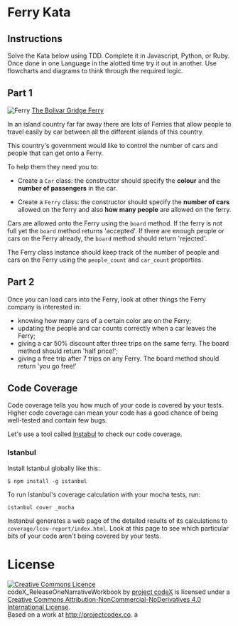 # Ferry Kata

## Instructions

Solve the Kata below using TDD. Complete it in Javascript, Python, or Ruby. Once done in one Language in the alotted time try it out in another. Use flowcharts and diagrams to think through the required logic.

## Part 1

![Ferry](https://upload.wikimedia.org/wikipedia/commons/d/d0/Robert_C._Lanier_ferry.jpg)
[The Bolivar Gridge Ferry](https://en.wikipedia.org/wiki/Bolivar_Bridge)


In an island country far far away there are lots of Ferries that allow people to travel easily by car between all the different islands of this country.

This country's government would like to control the number of cars and people that can get onto a Ferry.

To help them they need you to:

* Create a `Car` class: the constructor should specify the **colour** and  the **number of passengers** in the car.

* Create a `Ferry` class: the constructor should specify the **number of cars** allowed on the ferry and also **how many people** are allowed on the ferry.

Cars are allowed onto the Ferry using the `board` method. If the ferry is not full yet the `board` method returns 'accepted'. If there are enough people or cars on the Ferry already, the `board` method should return 'rejected'.

The Ferry class instance should keep track of the number of people and cars on the Ferry using the `people_count` and `car_count` properties.

## Part 2

Once you can load cars into the Ferry, look at other things the Ferry company is interested in:

* knowing how many cars of a certain color are on the Ferry;
* updating the people and car counts correctly when a car leaves the Ferry;
* giving a car 50% discount after three trips on the same ferry. The board method should return 'half price!';
* giving a free trip after 7 trips on any Ferry. The board method should return 'you go free!'

## Code Coverage

Code coverage tells you how much of your code is covered by your tests. Higher code coverage can mean your code has a good chance of being well-tested and contain few bugs.

Let's use a tool called [Instabul](https://gotwarlost.github.io/istanbul/) to check our code coverage.

### Istanbul

Install Istanbul globally like this:

```
$ npm install -g istanbul
```

To run Istanbul's coverage calculation with your mocha tests, run:

```
istanbul cover _mocha
```

Instanbul generates a web page of the detailed results of its calculations to `coverage/lcov-report/index.html`. Look at this page to see which particular bits of your code aren't being covered by your tests.

# License

<a rel="license" href="http://creativecommons.org/licenses/by-nc-nd/4.0/"><img alt="Creative Commons Licence" style="border-width:0" src="https://i.creativecommons.org/l/by-nc-nd/4.0/88x31.png" /></a><br /><span xmlns:dct="http://purl.org/dc/terms/" property="dct:title">codeX_ReleaseOneNarrativeWorkbook</span> by <a xmlns:cc="http://creativecommons.org/ns#" href="project codeX" property="cc:attributionName" rel="cc:attributionURL">project codeX</a> is licensed under a <a rel="license" href="http://creativecommons.org/licenses/by-nc-nd/4.0/">Creative Commons Attribution-NonCommercial-NoDerivatives 4.0 International License</a>.<br />Based on a work at <a xmlns:dct="http://purl.org/dc/terms/" href="http://projectcodex.co" rel="dct:source">http://projectcodex.co</a>.
a
